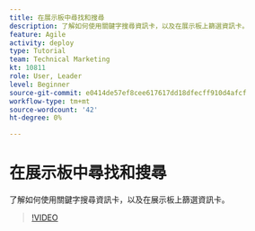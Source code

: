 ```yaml
---
title: 在展示板中尋找和搜尋
description: 了解如何使用關鍵字搜尋資訊卡，以及在展示板上篩選資訊卡。
feature: Agile
activity: deploy
type: Tutorial
team: Technical Marketing
kt: 10811
role: User, Leader
level: Beginner
source-git-commit: e0414de57ef8cee617617dd18dfecff910d4afcf
workflow-type: tm+mt
source-wordcount: '42'
ht-degree: 0%

---
```


# 在展示板中尋找和搜尋

了解如何使用關鍵字搜尋資訊卡，以及在展示板上篩選資訊卡。

>[!VIDEO](https://video.tv.adobe.com/v/3410570)
